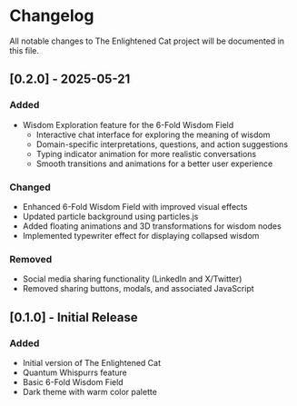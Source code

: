 # Changelog

All notable changes to The Enlightened Cat project will be documented in this file.

## [0.2.0] - 2025-05-21

### Added
- Wisdom Exploration feature for the 6-Fold Wisdom Field
  - Interactive chat interface for exploring the meaning of wisdom
  - Domain-specific interpretations, questions, and action suggestions
  - Typing indicator animation for more realistic conversations
  - Smooth transitions and animations for a better user experience

### Changed
- Enhanced 6-Fold Wisdom Field with improved visual effects
- Updated particle background using particles.js
- Added floating animations and 3D transformations for wisdom nodes
- Implemented typewriter effect for displaying collapsed wisdom

### Removed
- Social media sharing functionality (LinkedIn and X/Twitter)
- Removed sharing buttons, modals, and associated JavaScript

## [0.1.0] - Initial Release

### Added
- Initial version of The Enlightened Cat
- Quantum Whispurrs feature
- Basic 6-Fold Wisdom Field
- Dark theme with warm color palette
